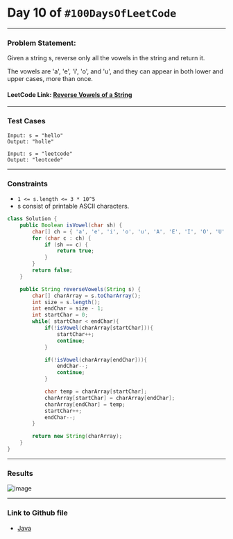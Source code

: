 # Day 10 of `#100DaysOfLeetCode`

___
### Problem Statement:  
Given a string s, reverse only all the vowels in the string and return it.

The vowels are 'a', 'e', 'i', 'o', and 'u', and they can appear in both lower and upper cases, more than once.


#### LeetCode Link: [Reverse Vowels of a String](https://leetcode.com/problems/reverse-vowels-of-a-string/description/)
___


### Test Cases
```
Input: s = "hello"
Output: "holle"
```
```
Input: s = "leetcode"
Output: "leotcede"
```
___

### Constraints 
* `1 <= s.length <= 3 * 10^5`
* s consist of printable ASCII characters.

```java
class Solution {
    public Boolean isVowel(char sh) {
        char[] ch = { 'a', 'e', 'i', 'o', 'u', 'A', 'E', 'I', 'O', 'U' };
        for (char c : ch) {
            if (sh == c) {
                return true;
            }
        }
        return false;
    }

    public String reverseVowels(String s) {
        char[] charArray = s.toCharArray();
        int size = s.length();
        int endChar = size - 1;
        int startChar = 0;
        while( startChar < endChar){
            if(!isVowel(charArray[startChar])){
                startChar++;
                continue;
            }

            if(!isVowel(charArray[endChar])){
                endChar--;
                continue;
            }

            char temp = charArray[startChar];
            charArray[startChar] = charArray[endChar];
            charArray[endChar] = temp;
            startChar++;
            endChar--;
        }

        return new String(charArray);
    }
}
```
___
### Results
![image](https://user-images.githubusercontent.com/31382363/202024162-9a6b422f-683f-4bac-9d25-141d66e58a5c.png)

___

### Link to Github file  
* [Java](https://github.com/studentdevelops/100DaysOfLeetCode/blob/edb84b5b228f9f17cd7d000e771ff86964dc838e/Day9_Contains_Duplicates/code.java)
